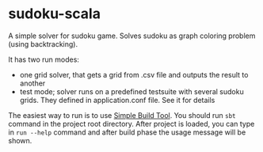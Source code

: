 sudoku-scala
============

A simple solver for sudoku game. Solves sudoku as graph coloring problem (using backtracking).

It has two run modes:
- one grid solver, that gets a grid from .csv file and outputs the result to another
- test mode; solver runs on a predefined testsuite with several sudoku grids. They defined in application.conf file. See it for details

The easiest way to run is to use <a href="http://scala-sbt.org/" target="_blank">Simple Build Tool</a>. You should run ```sbt``` command in the project root directory. After project is loaded, you can type in ```run --help``` command and after build phase the usage message will be shown.
